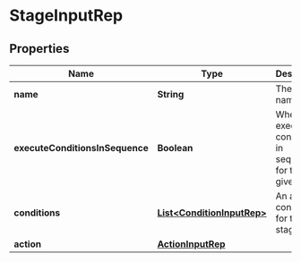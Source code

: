 

# StageInputRep


## Properties

| Name | Type | Description | Notes |
|------------ | ------------- | ------------- | -------------|
|**name** | **String** | The stage name |  [optional] |
|**executeConditionsInSequence** | **Boolean** | Whether to execute the conditions in sequence for the given stage |  [optional] |
|**conditions** | [**List&lt;ConditionInputRep&gt;**](ConditionInputRep.md) | An array of conditions for the stage. |  [optional] |
|**action** | [**ActionInputRep**](ActionInputRep.md) |  |  [optional] |



